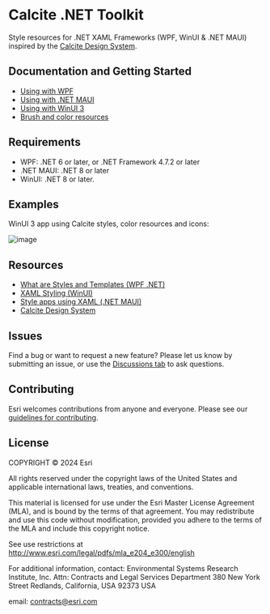 # Calcite .NET Toolkit
Style resources for .NET XAML Frameworks (WPF, WinUI & .NET MAUI) inspired by the [Calcite Design System](https://github.com/Esri/calcite-design-system).

## Documentation and Getting Started
 - [Using with WPF](docs/wpf.md)
 - [Using with .NET MAUI](docs/maui.md)
 - [Using with WinUI 3](docs/winui.md)
 - [Brush and color resources](docs/brushes.md)

## Requirements
 - WPF: .NET 6 or later, or .NET Framework 4.7.2 or later
 - .NET MAUI: .NET 8 or later
 - WinUI: .NET 8 or later.

## Examples
WinUI 3 app using Calcite styles, color resources and icons:

![image](https://github.com/user-attachments/assets/63722dd5-4a72-4eef-bae4-e0f87ce968b2)

## Resources
- [What are Styles and Templates (WPF .NET)](https://learn.microsoft.com/en-us/dotnet/desktop/wpf/controls/styles-templates-overview)
- [XAML Styling (WinUI)](https://learn.microsoft.com/en-us/windows/apps/develop/platform/xaml/xaml-styles)
- [Style apps using XAML (.NET MAUI)](https://learn.microsoft.com/en-us/dotnet/maui/user-interface/styles/xaml?view=net-maui-9.0)
- [Calcite Design System](https://github.com/Esri/calcite-design-system)

## Issues

Find a bug or want to request a new feature?  Please let us know by submitting an issue, or use the [Discussions tab](https://github.com/Esri/calcite-dotnet-toolkit/discussions) to ask questions.

## Contributing

Esri welcomes contributions from anyone and everyone. Please see our [guidelines for contributing](https://github.com/esri/contributing).

## License

COPYRIGHT © 2024 Esri

All rights reserved under the copyright laws of the United States and applicable international laws, treaties, and conventions.

This material is licensed for use under the Esri Master License Agreement (MLA), and is bound by the terms of that agreement. You may redistribute and use this code without modification, provided you adhere to the terms of the MLA and include this copyright notice.

See use restrictions at http://www.esri.com/legal/pdfs/mla_e204_e300/english

For additional information, contact: Environmental Systems Research Institute, Inc. Attn: Contracts and Legal Services Department 380 New York Street Redlands, California, USA 92373 USA

email: contracts@esri.com
